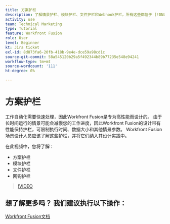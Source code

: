 ```yaml
---
title: 方案护栏
description: 了解情景护栏、模块护栏、文件护栏和Webhook护栏，所有这些都位于 [!DNL Adobe Workfront Fusion].
activity: use
team: Technical Marketing
type: Tutorial
feature: Workfront Fusion
role: User
level: Beginner
kt: Jira ticket
exl-id: 8d873fa6-20fb-418b-9e4e-dce59a98cd1c
source-git-commit: 58a545120b29a5f492344b89b77235e548e94241
workflow-type: tm+mt
source-wordcount: '111'
ht-degree: 0%

---
```


# 方案护栏

工作自动化需要快速处理，因此Workfront Fusion是专为高性能而设计的。 由于长时间运行的情景可能会减慢您的工作进度，因此Workfront Fusion的设计带有性能保持护栏，可限制执行时间、数据大小和其他情景参数。 Workfront Fusion场景设计人员应该了解这些护栏，并将它们纳入其设计实践中。

在此视频中，您将了解：

* 方案护栏
* 模块护栏
* 文件护栏
* 网钩护栏

>[!VIDEO](https://video.tv.adobe.com/v/335314/?quality=12)

## 想了解更多吗？ 我们建议执行以下操作：

[Workfront Fusion文档](https://experienceleague.adobe.com/docs/workfront/using/adobe-workfront-fusion/workfront-fusion-2.html?lang=en)
